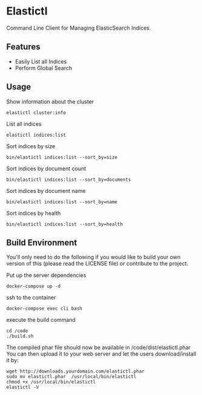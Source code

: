 Elastictl
=========

Command Line Client for Managing ElasticSearch Indices.

Features
--------

* Easily List all Indices
* Perform Global Search



## Usage

Show information about the cluster

```
elastictl cluster:info
```

List all indices
```
elastictl indices:list
```

Sort indices by size
```
bin/elastictl indices:list --sort_by=size
```

Sort indices by document count
```
bin/elastictl indices:list --sort_by=documents
```

Sort indices by document name
```
bin/elastictl indices:list --sort_by=name
```

Sort indices by health
```
bin/elastictl indices:list --sort_by=health
```

## Build Environment

You'll only need to do the following if you would like to build your own version of this (please read the LICENSE file) or contribute to the project.

Put up the server dependencies
```
docker-compose up -d
```

ssh to the container
```
docker-compose exec cli bash
```

execute the build command

```
cd /code
./build.sh
```

The compiled phar file should now be available in  /code/dist/elastictl.phar <br/>
You can then upload it to your web server and let the users download/install it by:

```
wget http://downloads.yourdomain.com/elastictl.phar
sudo mv elastictl.phar  /usr/local/bin/elastictl
chmod +x /usr/local/bin/elastictl
elastictl -V
```